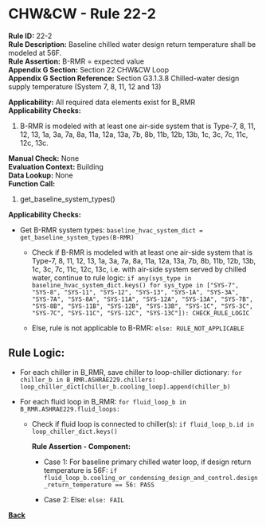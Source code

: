 
# CHW&CW - Rule 22-2  

**Rule ID:** 22-2  
**Rule Description:** Baseline chilled water design return temperature shall be modeled at 56F.  
**Rule Assertion:** B-RMR = expected value  
**Appendix G Section:** Section 22 CHW&CW Loop  
**Appendix G Section Reference:** Section G3.1.3.8 Chilled-water design supply temperature (System 7, 8, 11, 12 and 13)  

**Applicability:** All required data elements exist for B_RMR  
**Applicability Checks:**  

1. B-RMR is modeled with at least one air-side system that is Type-7, 8, 11, 12, 13, 1a, 3a, 7a, 8a, 11a, 12a, 13a, 7b, 8b, 11b, 12b, 13b, 1c, 3c, 7c, 11c, 12c, 13c.

**Manual Check:** None  
**Evaluation Context:** Building  
**Data Lookup:** None  
**Function Call:**  

1. get_baseline_system_types()

**Applicability Checks:**  

- Get B-RMR system types: `baseline_hvac_system_dict = get_baseline_system_types(B-RMR)`

  - Check if B-RMR is modeled with at least one air-side system that is Type-7, 8, 11, 12, 13, 1a, 3a, 7a, 8a, 11a, 12a, 13a, 7b, 8b, 11b, 12b, 13b, 1c, 3c, 7c, 11c, 12c, 13c, i.e. with air-side system served by chilled water, continue to rule logic: `if any(sys_type in baseline_hvac_system_dict.keys() for sys_type in ["SYS-7", "SYS-8", "SYS-11", "SYS-12", "SYS-13", "SYS-1A", "SYS-3A", "SYS-7A", "SYS-8A", "SYS-11A", "SYS-12A", "SYS-13A", "SYS-7B", "SYS-8B", "SYS-11B", "SYS-12B", "SYS-13B", "SYS-1C", "SYS-3C", "SYS-7C", "SYS-11C", "SYS-12C", "SYS-13C"]): CHECK_RULE_LOGIC`

  - Else, rule is not applicable to B-RMR: `else: RULE_NOT_APPLICABLE`

## Rule Logic:  

- For each chiller in B_RMR, save chiller to loop-chiller dictionary: `for chiller_b in B_RMR.ASHRAE229.chillers: loop_chiller_dict[chiller_b.cooling_loop].append(chiller_b)`

- For each fluid loop in B_RMR: `for fluid_loop_b in B_RMR.ASHRAE229.fluid_loops:`

  - Check if fluid loop is connected to chiller(s): `if fluid_loop_b.id in loop_chiller_dict.keys()`

    **Rule Assertion - Component:**

    - Case 1: For baseline primary chilled water loop, if design return temperature is 56F: `if fluid_loop_b.cooling_or_condensing_design_and_control.design_return_temperature == 56: PASS`

    - Case 2: Else: `else: FAIL`

**[Back](../_toc.md)**
